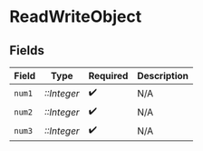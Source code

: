 # ReadWriteObject


## Fields

| Field              | Type               | Required           | Description        |
| ------------------ | ------------------ | ------------------ | ------------------ |
| `num1`             | *::Integer*        | :heavy_check_mark: | N/A                |
| `num2`             | *::Integer*        | :heavy_check_mark: | N/A                |
| `num3`             | *::Integer*        | :heavy_check_mark: | N/A                |